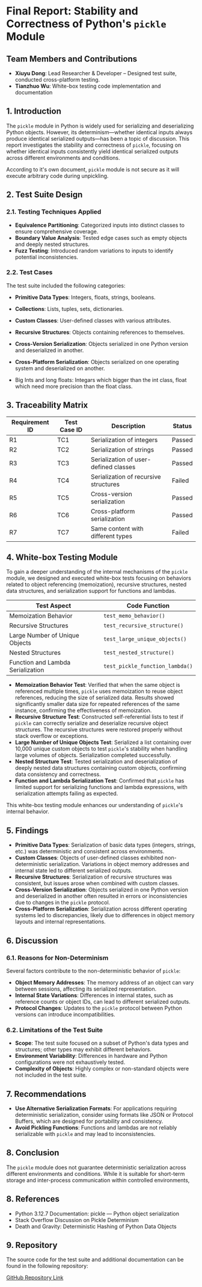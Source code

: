 # Final Report: Stability and Correctness of Python's `pickle` Module

## Team Members and Contributions

- **Xiuyu Dong**: Lead Researcher & Developer – Designed test suite, conducted cross-platform testing.
- **Tianzhuo Wu**: White-box testing code implementation and documentation

## 1. Introduction

The `pickle` module in Python is widely used for serializing and deserializing Python objects. However, its determinism—whether identical inputs always produce identical serialized outputs—has been a topic of discussion. This report investigates the stability and correctness of `pickle`, focusing on whether identical inputs consistently yield identical serialized outputs across different environments and conditions.

According to it's own document, `pickle` module is not secure as it will execute arbitrary code during unpickling.

## 2. Test Suite Design

### 2.1. Testing Techniques Applied

- **Equivalence Partitioning**: Categorized inputs into distinct classes to ensure comprehensive coverage.
- **Boundary Value Analysis**: Tested edge cases such as empty objects and deeply nested structures.
- **Fuzz Testing**: Introduced random variations to inputs to identify potential inconsistencies.

### 2.2. Test Cases

The test suite included the following categories:

- **Primitive Data Types**: Integers, floats, strings, booleans.

- **Collections**: Lists, tuples, sets, dictionaries.

- **Custom Classes**: User-defined classes with various attributes.

- **Recursive Structures**: Objects containing references to themselves.

- **Cross-Version Serialization**: Objects serialized in one Python version and deserialized in another.

- **Cross-Platform Serialization**: Objects serialized on one operating system and deserialized on another.

- Big Ints and long floats: Integars which bigger than the int class, float which need more precision than the float class.

## 3. Traceability Matrix

| Requirement ID | Test Case ID | Description                           | Status |
| -------------- | ------------ | ------------------------------------- | ------ |
| R1             | TC1          | Serialization of integers             | Passed |
| R2             | TC2          | Serialization of strings              | Passed |
| R3             | TC3          | Serialization of user-defined classes | Passed |
| R4             | TC4          | Serialization of recursive structures | Failed |
| R5             | TC5          | Cross-version serialization           | Passed |
| R6             | TC6          | Cross-platform serialization          | Passed |
| R7             | TC7          | Same content with different types     | Failed |

## 4. White-box Testing Module

To gain a deeper understanding of the internal mechanisms of the `pickle` module, we designed and executed white-box tests focusing on behaviors related to object referencing (memoization), recursive structures, nested data structures, and serialization support for functions and lambdas.

| Test Aspect                                     | Code Function            | 
| ---------------------------------------------------- | ------------------------------- | 
| Memoization Behavior                       | `test_memo_behavior()`          | 
| Recursive Structures                         | `test_recursive_structure()`    | 
| Large Number of Unique Objects             | `test_large_unique_objects()`   | 
| Nested Structures                            | `test_nested_structure()`       | 
| Function and Lambda Serialization  | `test_pickle_function_lambda()` | 


* **Memoization Behavior Test**: Verified that when the same object is referenced multiple times, `pickle` uses memoization to reuse object references, reducing the size of serialized data. Results showed significantly smaller data size for repeated references of the same instance, confirming the effectiveness of memoization.
* **Recursive Structure Test**: Constructed self-referential lists to test if `pickle` can correctly serialize and deserialize recursive object structures. The recursive structures were restored properly without stack overflow or exceptions.
* **Large Number of Unique Objects Test**: Serialized a list containing over 10,000 unique custom objects to test `pickle`'s stability when handling large volumes of objects. Serialization completed successfully.
* **Nested Structure Test**: Tested serialization and deserialization of deeply nested data structures containing custom objects, confirming data consistency and correctness.
* **Function and Lambda Serialization Test**: Confirmed that `pickle` has limited support for serializing functions and lambda expressions, with serialization attempts failing as expected.

This white-box testing module enhances our understanding of `pickle`'s internal behavior.


## 5. Findings

- **Primitive Data Types**: Serialization of basic data types (integers, strings, etc.) was deterministic and consistent across environments.
- **Custom Classes**: Objects of user-defined classes exhibited non-deterministic serialization. Variations in object memory addresses and internal state led to different serialized outputs.
- **Recursive Structures**: Serialization of recursive structures was consistent, but issues arose when combined with custom classes.
- **Cross-Version Serialization**: Objects serialized in one Python version and deserialized in another often resulted in errors or inconsistencies due to changes in the `pickle` protocol.
- **Cross-Platform Serialization**: Serialization across different operating systems led to discrepancies, likely due to differences in object memory layouts and internal representations.

## 6. Discussion

### 6.1. Reasons for Non-Determinism

Several factors contribute to the non-deterministic behavior of `pickle`:

- **Object Memory Addresses**: The memory address of an object can vary between sessions, affecting its serialized representation.
- **Internal State Variations**: Differences in internal states, such as reference counts or object IDs, can lead to different serialized outputs.
- **Protocol Changes**: Updates to the `pickle` protocol between Python versions can introduce incompatibilities.

### 6.2. Limitations of the Test Suite

- **Scope**: The test suite focused on a subset of Python's data types and structures; other types may exhibit different behaviors.
- **Environment Variability**: Differences in hardware and Python configurations were not exhaustively tested.
- **Complexity of Objects**: Highly complex or non-standard objects were not included in the test suite.

## 7. Recommendations

- **Use Alternative Serialization Formats**: For applications requiring deterministic serialization, consider using formats like JSON or Protocol Buffers, which are designed for portability and consistency.
- **Avoid Pickling Functions**: Functions and lambdas are not reliably serializable with `pickle` and may lead to inconsistencies.

## 8. Conclusion

The `pickle` module does not guarantee deterministic serialization across different environments and conditions. While it is suitable for short-term storage and inter-process communication within controlled environments, 

## 8. References

- Python 3.12.7 Documentation: pickle — Python object serialization
- Stack Overflow Discussion on Pickle Determinism
- Death and Gravity: Deterministic Hashing of Python Data Objects

## 9. Repository

The source code for the test suite and additional documentation can be found in the following repository:

[GitHub Repository Link](https://github.com/kar1n1911/pickletesting)
